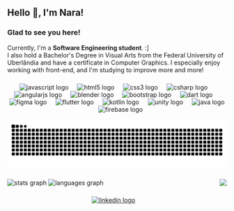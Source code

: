 <h2 align="left">Hello 👋, I'm Nara!</h2>

###

<p align="left">
  <h3> Glad to see you here! </h3>
  Currently, I'm a <b>Software Engineering student</b>. :]<br>I also hold a Bachelor's Degree in Visual Arts from the Federal University of Uberlândia and have a certificate in Computer Graphics. I especially enjoy working with front-end, and I'm studying to improve more and more! </p>

###

<div align="center">
  <img src="https://cdn.jsdelivr.net/gh/devicons/devicon/icons/javascript/javascript-original.svg" height="30" alt="javascript logo"  />
  <img width="12" />
  <img src="https://cdn.jsdelivr.net/gh/devicons/devicon/icons/html5/html5-original.svg" height="30" alt="html5 logo"  />
  <img width="12" />
  <img src="https://cdn.jsdelivr.net/gh/devicons/devicon/icons/css3/css3-original.svg" height="30" alt="css3 logo"  />
  <img width="12" />
  <img src="https://cdn.jsdelivr.net/gh/devicons/devicon/icons/csharp/csharp-original.svg" height="30" alt="csharp logo"  />
  <img width="12" />
  <img src="https://cdn.jsdelivr.net/gh/devicons/devicon/icons/angularjs/angularjs-original.svg" height="30" alt="angularjs logo"  />
  <img width="12" />
  <img src="https://cdn.jsdelivr.net/gh/devicons/devicon/icons/blender/blender-original.svg" height="30" alt="blender logo"  />
  <img width="12" />
  <img src="https://cdn.jsdelivr.net/gh/devicons/devicon/icons/bootstrap/bootstrap-original.svg" height="30" alt="bootstrap logo"  />
  <img width="12" />
  <img src="https://cdn.jsdelivr.net/gh/devicons/devicon/icons/dart/dart-original.svg" height="30" alt="dart logo"  />
  <img width="12" />
  <img src="https://cdn.jsdelivr.net/gh/devicons/devicon/icons/figma/figma-original.svg" height="30" alt="figma logo"  />
  <img width="12" />
  <img src="https://cdn.jsdelivr.net/gh/devicons/devicon/icons/flutter/flutter-original.svg" height="30" alt="flutter logo"  />
  <img width="12" />
  <img src="https://cdn.jsdelivr.net/gh/devicons/devicon/icons/kotlin/kotlin-original.svg" height="30" alt="kotlin logo"  />
  <img width="12" />
  <img src="https://cdn.jsdelivr.net/gh/devicons/devicon/icons/unity/unity-original.svg" height="30" alt="unity logo"  />
  <img width="12" />
  <img src="https://cdn.jsdelivr.net/gh/devicons/devicon/icons/java/java-original.svg" height="30" alt="java logo"  />
  <img width="12" />
  <img src="https://cdn.jsdelivr.net/gh/devicons/devicon/icons/firebase/firebase-plain.svg" height="30" alt="firebase logo"  />
</div>

<br clear="both">
<div align="center">
<picture>
  <source media="(prefers-color-scheme: dark)" srcset="https://raw.githubusercontent.com/NaraCaroline/NaraCaroline/output/github-snake-dark.svg" />
  <source media="(prefers-color-scheme: light)" srcset="https://raw.githubusercontent.com/NaraCaroline/NaraCaroline/output/github-snake.svg" />
  <img alt="github-snake" src="https://raw.githubusercontent.com/NaraCaroline/NaraCaroline/output/github-snake.svg" />
</picture>
</div>

###

<img src="https://media3.giphy.com/media/v1.Y2lkPTc5MGI3NjExbnljeWx4cGk1eGMxeGtocTR1M2VjemM2aHAwNGxpc2QzMDF1YWFkayZlcD12MV9pbnRlcm5hbF9naWZfYnlfaWQmY3Q9Zw/31okQMieMOiOw3m2XU/giphy.gif" align="right" height="70" />


###

<div align="left">
  <img src="https://github-readme-stats.vercel.app/api?username=NaraCaroline&hide_title=false&hide_rank=false&show_icons=true&include_all_commits=true&count_private=true&disable_animations=false&theme=outrun&locale=en&hide_border=false" height="150" alt="stats graph"  />
  <img src="https://github-readme-stats.vercel.app/api/top-langs?username=NaraCaroline&locale=en&hide_title=false&layout=compact&card_width=320&langs_count=5&theme=outrun&hide_border=false" height="150" alt="languages graph"  />
</div>

###

<div align="center">
  <a href="https://www.linkedin.com/in/naracaroline/" target="_blank">
    <img src="https://img.shields.io/static/v1?message=LinkedIn&logo=linkedin&label=&color=0077B5&logoColor=white&labelColor=&style=for-the-badge" height="35" alt="linkedin logo"  />
  </a>
</div>
